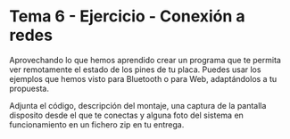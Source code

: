 # Tema 6 - Ejercicio - Conexión a redes

Aprovechando lo que hemos aprendido crear un programa que te permita ver remotamente el estado de los pines de tu placa. Puedes usar los ejemplos que hemos visto para Bluetooth o para Web, adaptándolos a tu propuesta.

Adjunta el código, descripción del montaje, una captura de la pantalla disposito desde el que te conectas y alguna foto del sistema en funcionamiento en un fichero zip en tu entrega.
